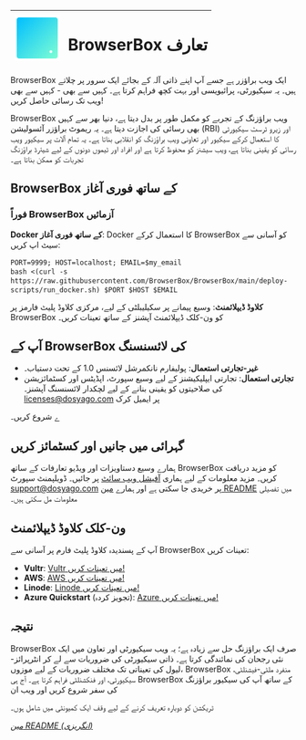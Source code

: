 | <img style="width:80px; height:80px;" src="https://raw.githubusercontent.com/BrowserBox/BrowserBox/main/docs/icon.svg" alt="BrowserBox Logo 2023"> | <h1>BrowserBox تعارف</h1> |
|------|------|

BrowserBox ایک ویب براؤزر ہے جسے آپ اپنے ذاتی آلہ کے بجائے ایک سرور پر چلاتے ہیں۔ یہ سیکیورٹی، پرائیویسی اور بہت کچھ فراہم کرتا ہے۔ کہیں سے بھی - کہیں سے بھی ویب تک رسائی حاصل کریں!

BrowserBox ویب براؤزنگ کے تجربے کو مکمل طور پر بدل دیتا ہے، دنیا بھر سے کہیں بھی رسائی کی اجازت دیتا ہے۔ یہ ریموٹ براؤزر آئسولیشن (RBI) اور زیرو ٹرسٹ سیکیورٹی کا استعمال کرکے سیکیور اور تعاونی ویب براؤزنگ کو انقلابی بناتا ہے۔ یہ تمام آلات پر سیکیور ویب رسائی کو یقینی بناتا ہے، ویب سیشنز کو محفوظ کرتا ہے اور افراد اور ٹیموں دونوں کے لیے شیئرڈ براؤزنگ تجربات کو ممکن بناتا ہے۔

## BrowserBox کے ساتھ فوری آغاز

### فوراً BrowserBox آزمائیں

**Docker کے ساتھ فوری آغاز**: Docker کا استعمال کرکے BrowserBox کو آسانی سے سیٹ اپ کریں:

```console
PORT=9999; HOST=localhost; EMAIL=$my_email
bash <(curl -s https://raw.githubusercontent.com/BrowserBox/BrowserBox/main/deploy-scripts/run_docker.sh) $PORT $HOST $EMAIL
```

**کلاوڈ ڈیپلائمنٹ**: وسیع پیمانے پر سکیلیبلٹی کے لیے، مرکزی کلاوڈ پلیٹ فارمز پر BrowserBox کو ون-کلک ڈیپلائمنٹ آپشنز کے ساتھ تعینات کریں۔

## آپ کے BrowserBox کی لائسنسنگ

- **غیر-تجارتی استعمال**: پولیفارم نانکمرشل لائسنس 1.0 کے تحت دستیاب۔
- **تجارتی استعمال**: تجارتی ایپلیکیشنز کے لیے وسیع سپورٹ، اپڈیٹس اور کسٹمائزیشن کی صلاحیتوں کو یقینی بنانے کے لیے لچکدار لائسنسنگ آپشنز۔ licenses@dosyago.com پر ایمیل کرک

ے شروع کریں۔

## گہرائی میں جانیں اور کسٹمائز کریں

ہمارے وسیع دستاویزات اور ویڈیو تعارفات کے ساتھ BrowserBox کو مزید دریافت کریں۔ مزید معلومات کے لیے ہماری [آفیشل ویب سائٹ](https://dosyago.com) پر جائیں۔ ڈویلپمنٹ سپورٹ support@dosyago.com پر خریدی جا سکتی ہے اور ہمارے [مین README](https://github.com/BrowserBox/BrowserBox) میں تفصیلی معلومات مل سکتی ہیں۔

## ون-کلک کلاوڈ ڈیپلائمنٹ

آپ کے پسندیدہ کلاوڈ پلیٹ فارم پر آسانی سے BrowserBox تعینات کریں:

- **Vultr**: [Vultr میں تعینات کریں!](https://my.vultr.com/deploy?marketplace_app=browserbox&marketplace_vendor_username=DOSYAGO&_gl=1*66yk24*_ga*NDY0MTUzODIzLjE2OTM0Nzg4MDA.*_ga_K6536FHN4D*MTcwNTM3NzY0NS40NC4xLjE3MDUzNzgyMzMuMjguMC4w)
- **AWS**: [AWS میں تعینات کریں!](https://us-east-1.console.aws.amazon.com/cloudformation/home#/stacks/quickcreate?stackName=My-BrowserBox&templateURL=https://dosyago-external.s3.us-west-1.amazonaws.com/cloud-formation-template.yaml)
- **Linode**: [Linode میں تعینات کریں!](https://cloud.linode.com/linodes/create?type=StackScripts&subtype=Community&stackScriptID=1279678)
- **Azure Quickstart** (تجویز کردہ): [Azure میں تعینات کریں!](https://portal.azure.com/#create/Microsoft.Template/uri/https%3A%2F%2Fraw.githubusercontent.com%2FAzure%2Fazure-quickstart-templates%2Fmaster%2Fapplication-workloads%2Fdosyago%2Fbrowserbox%2Fazuredeploy.json/createUIDefinitionUri/https%3A%2F%2Fraw.githubusercontent.com%2FAzure%2Fazure-quickstart-templates%2Fmaster%2Fapplication-workloads%2Fdosyago%2Fbrowserbox%2FcreateUiDefinition.json)

## نتیجہ

BrowserBox صرف ایک براؤزنگ حل سے زیادہ ہے؛ یہ ویب سیکیورٹی اور تعاون میں ایک نئی رجحان کی نمائندگی کرتا ہے۔ ذاتی سیکیورٹی کی ضروریات سے لے کر انٹرپرائز-لیول کی تعیناتی تک مختلف ضروریات کے لیے موزوں، BrowserBox منفرد ملٹی-فیشنلٹی، سیکیورٹی، اور فنکشنلٹی فراہم کرتا ہے۔ آج ہی BrowserBox کے ساتھ آپ کی سیکیور براؤزنگ کی سفر شروع کریں اور ویب ان

ٹریکشن کو دوبارہ تعریف کرنے کے لیے وقف ایک کمیونٹی میں شامل ہوں۔

*[مین README (انگریزی)](https://github.com/BrowserBox/BrowserBox?tab=readme-ov-file#browserbox-)*


